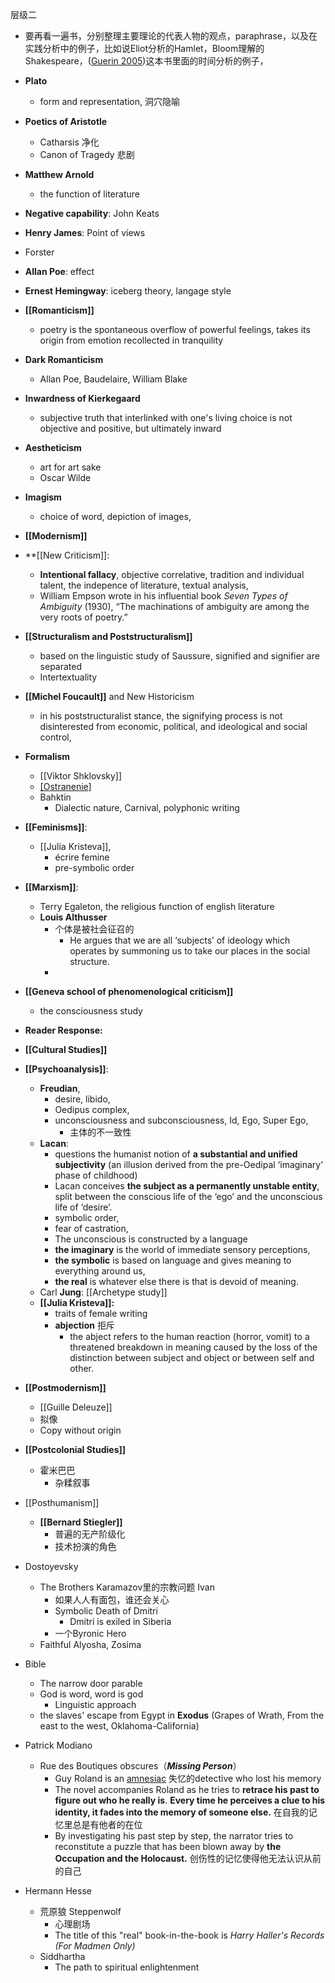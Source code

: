 层级二

- 要再看一遍书，分别整理主要理论的代表人物的观点，paraphrase，以及在实践分析中的例子，比如说Eliot分析的Hamlet，Bloom理解的Shakespeare，([Guerin 2005](zotero://open-pdf/library/items/5DFVY3L3?page=13))这本书里面的时间分析的例子，

- **Plato**
	- form and representation, 洞穴隐喻
- **Poetics of Aristotle**
	- Catharsis 净化
	- Canon of Tragedy 悲剧
- **Matthew Arnold**
	- the function of literature
- **Negative capability**: John Keats
- **Henry James**: Point of views
- Forster
- **Allan Poe**: effect
- **Ernest Hemingway**: iceberg theory, langage style
- **[[Romanticism]]**
	- poetry is the spontaneous overflow of powerful feelings, takes its origin from emotion recollected in tranquility
- **Dark Romanticism**
	- Allan Poe, Baudelaire, William Blake
- **Inwardness of Kierkegaard**
	- subjective truth that interlinked with one's living choice is not objective and positive, but ultimately inward
- **Aestheticism**
	- art for art sake
	- Oscar Wilde
- **Imagism**
	- choice of word, depiction of images, 
- **[[Modernism]]**
- **[[New Criticism]]: 
	- **Intentional fallacy**, objective correlative, tradition and individual talent, the indepence of literature, textual analysis,
	- William Empson wrote in his influential book _Seven Types of Ambiguity_ (1930), “The machinations of ambiguity are among the very roots of poetry.”
- **[[Structuralism and Poststructuralism]]**
	- based on the linguistic study of Saussure, signified and signifier are separated
	- Intertextuality
- **[[Michel Foucault]]** and New Historicism
	- in his poststructuralist stance, the signifying process is not disinterested from economic, political, and ideological and social control,
- **Formalism**
	- [[Viktor Shklovsky]]
	- [[Ostranenie]](Defamiliarization)
	- Bahktin
		- Dialectic nature, Carnival, polyphonic writing
- **[[Feminisms]]**: 
	- [[Julia Kristeva]], 
		- écrire femine
		- pre-symbolic order 
- **[[Marxism]]**: 
	- Terry Egaleton, the religious function of english literature 
	- **Louis Althusser**
		- 个体是被社会征召的
			- He argues that we are all ‘subjects’ of ideology which operates by summoning us to take our places in the social structure.
		- 
- **[[Geneva school of phenomenological criticism]]**
	- the consciousness study
- **Reader Response:** 
- **[[Cultural Studies]]**
- **[[Psychoanalysis]]**: 
	- **Freudian**, 
		- desire, libido, 
		- Oedipus complex, 
		- unconsciousness and subconsciousness, Id, Ego, Super Ego,
			- 主体的不一致性
	- **Lacan**: 
		- questions the humanist notion of **a substantial and unified subjectivity** (an illusion derived from the pre-Oedipal ‘imaginary’ phase of childhood)
		- Lacan conceives **the subject as a permanently unstable entity**, split between the conscious life of the ‘ego’ and the unconscious life of ‘desire’.
		- symbolic order,  
		- fear of castration, 
		- The unconscious is constructed by a language
		- **the imaginary** is the world of immediate sensory perceptions,
		- **the symbolic** is based on language and gives meaning to everything around us,
		- **the real** is whatever else there is that is devoid of meaning.
	- Carl **Jung**: [[Archetype study]]
	- **[[Julia Kristeva]]:** 
		- traits of female writing
		- **abjection** 拒斥
			- the abject refers to the human reaction (horror, vomit) to a threatened breakdown in meaning caused by the loss of the distinction between subject and object or between self and other.
- **[[Postmodernism]]**
	- [[Guille Deleuze]]
	- 拟像
	- Copy without origin
- **[[Postcolonial Studies]]**
	- 霍米巴巴
		- 杂糅叙事
- [[Posthumanism]]
	- **[[Bernard Stiegler]]**
		- 普遍的无产阶级化
		- 技术扮演的角色
- Dostoyevsky
	- The Brothers Karamazov里的宗教问题 Ivan
		- 如果人人有面包，谁还会关心
		- Symbolic Death of Dmitri 
			- Dmitri is exiled in Siberia
		- 一个Byronic Hero 
	- Faithful Alyosha, Zosima
- Bible
	- The narrow door parable
	- God is word, word is god
		- Linguistic approach
	- the slaves' escape from Egypt in **Exodus** (Grapes of Wrath, From the east to the west, Oklahoma-California)
- Patrick Modiano
	- Rue des Boutiques obscures（_**Missing Person**_）
		- Guy Roland is an [amnesiac](https://en.wikipedia.org/wiki/Amnesiac "Amnesiac") 失忆的detective who lost his memory
		- The novel accompanies Roland as he tries to **retrace his past to figure out who he really is**. **Every time he perceives a clue to his identity, it fades into the memory of someone else.** 在自我的记忆里总是有他者的在位
		- By investigating his past step by step, the narrator tries to reconstitute a puzzle that has been blown away by **the Occupation and the Holocaust.** 创伤性的记忆使得他无法认识从前的自己
- Hermann Hesse
	- 荒原狼 Steppenwolf
		- 心理剧场
		- The title of this "real" book-in-the-book is _Harry Haller's Records (For Madmen Only)_
	- Siddhartha
		- The path to spiritual enlightenment




